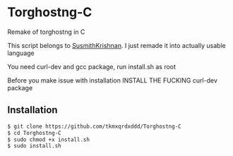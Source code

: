 # Torghostng-C
Remake of torghostng in C

This script belongs to [SusmithKrishnan](https://github.com/SusmithKrishnan/torghost).
I just remade it into actually usable language


You need curl-dev and gcc package,
run install.sh as root

Before you make issue with installation INSTALL THE FUCKING curl-dev package

## Installation

```bash
$ git clone https://github.com/tkmxqrdxddd/Torghostng-C
$ cd Torghostng-C
$ sudo chmod +x install.sh
$ sudo install.sh
